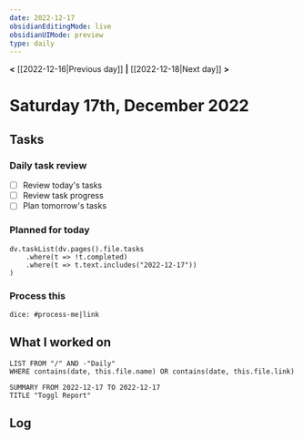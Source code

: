 ```yaml
---
date: 2022-12-17
obsidianEditingMode: live
obsidianUIMode: preview
type: daily
---
```


**<** [[2022-12-16|Previous day]] **|** [[2022-12-18|Next day]] **>**

# Saturday 17th, December 2022

## Tasks

### Daily task review
- [ ] Review today's tasks
- [ ] Review task progress
- [ ] Plan tomorrow's tasks

### Planned for today

```dataviewjs
dv.taskList(dv.pages().file.tasks
	.where(t => !t.completed)
	.where(t => t.text.includes("2022-12-17"))
)
```

### Process this
`dice: #process-me|link`

## What I worked on
```dataview
LIST FROM "/" AND -"Daily"
WHERE contains(date, this.file.name) OR contains(date, this.file.link)
```

```toggl
SUMMARY FROM 2022-12-17 TO 2022-12-17
TITLE "Toggl Report"
```

## Log

